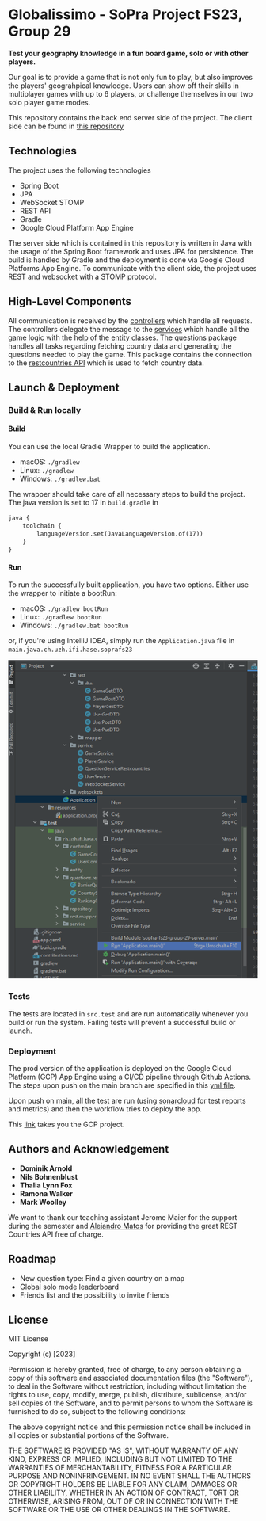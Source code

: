 # Globalissimo - SoPra Project FS23, Group 29

**Test your geography knowledge in a fun board game, solo or with other players.**

Our goal is to provide a game that is not only fun to play, but also improves the players' geograhpical knowledge. Users can show off their skills in multiplayer games with up to 6 players, or challenge themselves in our two solo player game modes.

This repository contains the back end server side of the project. The client side can be found in [this repository](https://github.com/sopra-fs23-group-29/sopra-fs23-group-29-client)

## Technologies

The project uses the following technologies
- Spring Boot
- JPA
- WebSocket STOMP
- REST API
- Gradle
- Google Cloud Platform App Engine

The server side which is contained in this repository is written in Java with the usage of the Spring Boot framework and uses JPA for persistence.
The build is handled by Gradle and the deployment is done via Google Cloud Platforms App Engine.
To communicate with the client side, the project uses REST and websocket with a STOMP protocol.

## High-Level Components

All communication is received by the [controllers](https://github.com/sopra-fs23-group-29/sopra-fs23-group-29-server/tree/main/src/main/java/ch/uzh/ifi/hase/soprafs23/game/controller) which handle all requests. The controllers delegate the message to the [services](https://github.com/sopra-fs23-group-29/sopra-fs23-group-29-server/tree/main/src/main/java/ch/uzh/ifi/hase/soprafs23/game/service)
which handle all the game logic with the help of the [entity classes](https://github.com/sopra-fs23-group-29/sopra-fs23-group-29-server/tree/main/src/main/java/ch/uzh/ifi/hase/soprafs23/game/entity). The [questions](https://github.com/sopra-fs23-group-29/sopra-fs23-group-29-server/tree/main/src/main/java/ch/uzh/ifi/hase/soprafs23/game/controller) package handles all tasks regarding fetching country data and generating the questions needed to play the game. This package contains the connection to the [restcountries API](https://restcountries.com/) which is used to fetch country data. 


## Launch & Deployment

### Build & Run locally

#### Build

You can use the local Gradle Wrapper to build the application.
-   macOS: `./gradlew`
-   Linux: `./gradlew`
-   Windows: `./gradlew.bat`

The wrapper should take care of all necessary steps to build the project. The java version is set to 17 in `build.gradle` in 
```
java {
    toolchain {
        languageVersion.set(JavaLanguageVersion.of(17))
    }
}
```


#### Run

To run the successfully built application, you have two options. Either use the wrapper to initiate a bootRun:
-   macOS: `./gradlew bootRun`
-   Linux: `./gradlew bootRun`
-   Windows: `./gradlew.bat bootRun`

or, if you're using IntelliJ IDEA, simply run the `Application.java` file in `main.java.ch.uzh.ifi.hase.soprafs23`

![Run Application from IDEA](images_readme/run_application.png)

### Tests

The tests are located in `src.test` and are run automatically whenever you build or run the system.
Failing tests will prevent a successful build or launch.

### Deployment

The prod version of the application is deployed on the Google Cloud Platform (GCP) App Engine using a CI/CD pipeline through Github Actions. The steps upon push on the main branch are specified in this [yml file](.github/workflows/main.yml).

Upon push on main, all the test are run (using [sonarcloud](https://sonarcloud.io/projects) for test reports and metrics) and then the workflow tries to deploy the app.

This [link](https://console.cloud.google.com/appengine?referrer=search&hl=de&project=sopra-fs23-group-29-server&serviceId=default) takes you the GCP project.

## Authors and Acknowledgement

- **Dominik Arnold**
- **Nils Bohnenblust**
- **Thalia Lynn Fox**
- **Ramona Walker**
- **Mark Woolley**

We want to thank our teaching assistant Jerome Maier for the support during the semester and [Alejandro Matos](https://github.com/amatosg) for providing the great REST Countries API free of charge.

## Roadmap

- New question type: Find a given country on a map
- Global solo mode leaderboard
- Friends list and the possibility to invite friends


## License

MIT License

Copyright (c) [2023]

Permission is hereby granted, free of charge, to any person obtaining a copy
of this software and associated documentation files (the "Software"), to deal
in the Software without restriction, including without limitation the rights
to use, copy, modify, merge, publish, distribute, sublicense, and/or sell
copies of the Software, and to permit persons to whom the Software is
furnished to do so, subject to the following conditions:

The above copyright notice and this permission notice shall be included in all
copies or substantial portions of the Software.

THE SOFTWARE IS PROVIDED "AS IS", WITHOUT WARRANTY OF ANY KIND, EXPRESS OR
IMPLIED, INCLUDING BUT NOT LIMITED TO THE WARRANTIES OF MERCHANTABILITY,
FITNESS FOR A PARTICULAR PURPOSE AND NONINFRINGEMENT. IN NO EVENT SHALL THE
AUTHORS OR COPYRIGHT HOLDERS BE LIABLE FOR ANY CLAIM, DAMAGES OR OTHER
LIABILITY, WHETHER IN AN ACTION OF CONTRACT, TORT OR OTHERWISE, ARISING FROM,
OUT OF OR IN CONNECTION WITH THE SOFTWARE OR THE USE OR OTHER DEALINGS IN THE
SOFTWARE.
